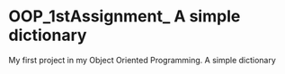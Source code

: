 # OOP_1stAssignment_ A simple dictionary
My first project in my Object Oriented Programming. A simple dictionary
